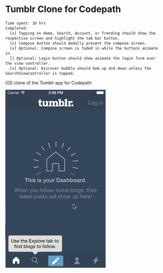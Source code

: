 Tumblr Clone for Codepath
=============

```
Time spent: 10 hrs
Completed:
  [x] Tapping on Home, Search, Account, or Trending should show the respective screen and highlight the tab bar button.
  [x] Compose button should modally present the compose screen.
  [x] Optional: Compose screen is faded in while the buttons animate in.
  [] Optional: Login button should show animate the login form over the view controller.
  [x] Optional: Discover bubble should bob up and down unless the SearchViewController is tapped.

```

iOS clone of the Tumblr app for Codepath

![Tumblr gif](/gif.gif?raw=true "Tumblr Gif")
